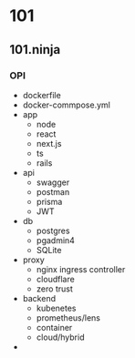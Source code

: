 # 101
## 101.ninja
### OPI
- dockerfile
- docker-commpose.yml
- app
	- node
	- react
	- next.js
	- ts
	- rails
- api
	- swagger
	- postman
	- prisma
	- JWT
- db
	- postgres
	- pgadmin4
	- SQLite
- proxy
	- nginx ingress controller
	- cloudflare
	- zero trust
- backend
	- kubenetes
	- prometheus/lens
	- container
	- cloud/hybrid
- 